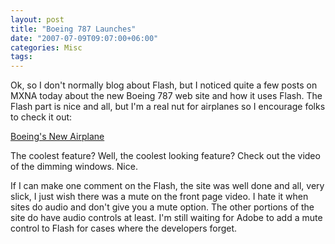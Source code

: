 ```yaml
---
layout: post
title: "Boeing 787 Launches"
date: "2007-07-09T09:07:00+06:00"
categories: Misc 
tags: 
---
```


Ok, so I don't normally blog about Flash, but I noticed quite a few posts on MXNA today about the new Boeing 787 web site and how it uses Flash. The Flash part is nice and all, but I'm a real nut for airplanes so I encourage folks to check it out: 

<a href="http://www.newairplane.com/">Boeing's New Airplane</a>

The coolest feature? Well, the coolest looking feature? Check out the video of the dimming windows. Nice. 

If I can make one comment on the Flash, the site was well done and all, very slick, I just wish there was a mute on the front page video. I hate it when sites do audio and don't give you a mute option. The other portions of the site do have audio controls at least. I'm still waiting for Adobe to add a mute control to Flash for cases where the developers forget.